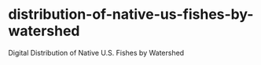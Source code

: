 # distribution-of-native-us-fishes-by-watershed
Digital Distribution of Native U.S. Fishes by Watershed
